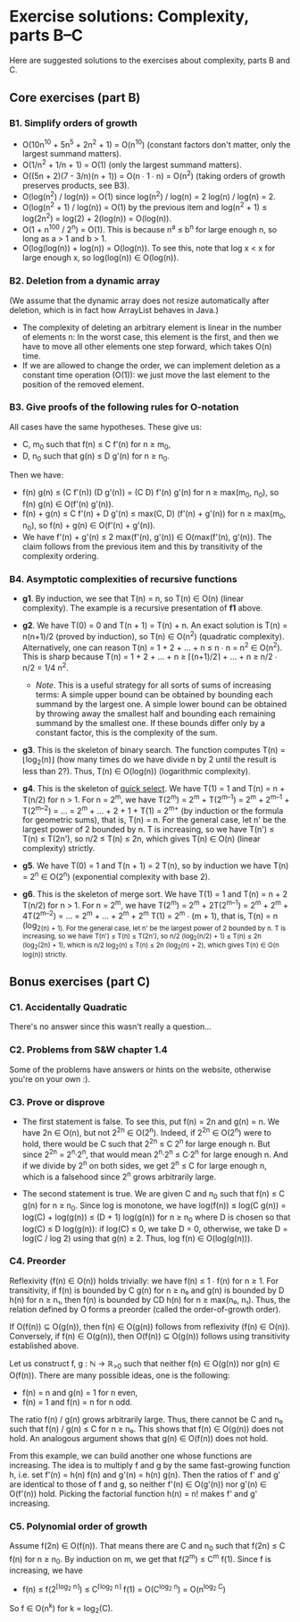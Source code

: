 # Exercise solutions: Complexity, parts B–C

Here are suggested solutions to the exercises about complexity, parts B and C.

## Core exercises (part B)

### B1. Simplify orders of growth

- O(10n<sup>10</sup> + 5n<sup>5</sup> + 2n<sup>2</sup> + 1) = O(n<sup>10</sup>) (constant factors don't matter, only the largest summand matters).
- O(1/n<sup>2</sup> + 1/n + 1) = O(1) (only the largest summand matters).
- O((5n + 2)(7 - 3/n)(n + 1)) = O(n ∙ 1 ∙ n) = O(n<sup>2</sup>) (taking orders of growth preserves products, see B3).
- O(log(n<sup>2</sup>) / log(n)) = O(1) since log(n<sup>2</sup>) / log(n) = 2 log(n) / log(n) = 2.
- O(log(n<sup>2</sup> + 1) / log(n)) = O(1) by the previous item and log(n<sup>2</sup> + 1) ≤ log(2n<sup>2</sup>) = log(2) + 2(log(n)) = O(log(n)).
- O(1 + n<sup>100</sup> / 2<sup>n</sup>) = O(1).
  This is because n<sup>a</sup> ≤ b<sup>n</sup> for large enough n, so long as a > 1 and b > 1.
- O(log(log(n)) + log(n)) = O(log(n)).
  To see this, note that log x < x for large enough x, so log(log(n)) ∈ O(log(n)).

### B2. Deletion from a dynamic array

(We assume that the dynamic array does not resize automatically after deletion, which is in fact how ArrayList behaves in Java.)

- The complexity of deleting an arbitrary element is linear in the number of elements n: In the worst case, this element is the first, and then we have to move all other elements one step forward, which takes O(n) time.
- If we are allowed to change the order, we can implement deletion as a constant time operation (O(1)): we just move the last element to the position of the removed element.

### B3. Give proofs of the following rules for O-notation

All cases have the same hypotheses. These give us:

- C, m<sub>0</sub> such that f(n) ≤ C f'(n) for n ≥ m<sub>0</sub>,
- D, n<sub>0</sub> such that g(n) ≤ D g'(n) for n ≥ n<sub>0</sub>.

Then we have:

- f(n) g(n) ≤ (C f'(n)) (D g'(n)) = (C D) f'(n) g'(n) for n ≥ max(m<sub>0</sub>, n<sub>0</sub>), so f(n) g(n) ∈ O(f'(n) g'(n)).
- f(n) + g(n) ≤ C f'(n) + D g'(n) ≤ max(C, D) (f'(n) + g'(n)) for n ≥ max(m<sub>0</sub>, n<sub>0</sub>), so f(n) + g(n) ∈ O(f'(n) + g'(n)).
- We have f'(n) + g'(n) ≤ 2 max(f'(n), g'(n)) ∈ O(max(f'(n), g'(n)). The claim follows from the previous item and this by transitivity of the complexity ordering.

### B4. Asymptotic complexities of recursive functions

- **g1**.
  By induction, we see that T(n) = n, so T(n) ∈ O(n) (linear complexity).
  The example is a recursive presentation of **f1** above.

- **g2**.
  We have T(0) = 0 and T(n + 1) = T(n) + n.
  An exact solution is T(n) = n(n+1)/2 (proved by induction), so T(n) ∈ O(n<sup>2</sup>) (quadratic complexity).
  Alternatively, one can reason T(n) = 1 + 2 + … + n ≤ n ∙ n = n<sup>2</sup> ∈ O(n<sup>2</sup>).
  This is sharp because T(n) = 1 + 2 + … + n ≥ ⌈(n+1)/2⌉ + … + n ≥ n/2 ∙ n/2 = 1/4 n<sup>2</sup>.

  - *Note*.
    This is a useful strategy for all sorts of sums of increasing terms:
    A simple upper bound can be obtained by bounding each summand by the largest one.
    A simple lower bound can be obtained by throwing away the smallest half and bounding each remaining summand by the smallest one.
    If these bounds differ only by a constant factor, this is the complexity of the sum.

- **g3**.
  This is the skeleton of binary search. The function computes T(n) = ⌊log<sub>2</sub>(n)⌋ (how many times do we have divide n by 2 until the result is less than 2?).
  Thus, T(n) ∈ O(log(n)) (logarithmic complexity).

- **g4**.
  This is the skeleton of [quick select](https://en.wikipedia.org/wiki/Quickselect).
  We have T(1) = 1 and T(n) = n + T(n/2) for n > 1.
  For n = 2<sup>m</sup>, we have T(2<sup>m</sup>) = 2<sup>m</sup> + T(2<sup>m–1</sup>) = 2<sup>m</sup> + 2<sup>m–1</sup> + T(2<sup>m–2</sup>) = … = 2<sup>m</sup> + … + 2 + 1 + T(1) = 2<sup>m+</sup> (by induction or the formula for geometric sums), that is, T(n) = n.
  For the general case, let n' be the largest power of 2 bounded by n.
  T is increasing, so we have T(n') ≤ T(n) ≤ T(2n'), so n/2 ≤ T(n) ≤ 2n, which gives T(n) ∈ O(n) (linear complexity) strictly.

- **g5**.
  We have T(0) = 1 and T(n + 1) = 2 T(n), so by induction we have T(n) = 2<sup>n</sup> ∈ O(2<sup>n</sup>) (exponential complexity with base 2).

- **g6**.
  This is the skeleton of merge sort.
  We have T(1) = 1 and T(n) = n + 2 T(n/2) for n > 1.
  For n = 2<sup>m</sup>, we have T(2<sup>m</sup>) = 2<sup>m</sup> + 2T(2<sup>m–1</sup>) = 2<sup>m</sup> + 2<sup>m</sup> + 4T(2<sup>m–2</sup>) = … = 2<sup>m</sup> + … + 2<sup>m</sup> + 2<sup>m</sup> T(1) = 2<sup>m</sup> ∙ (m + 1), that is, T(n) = n (log<sub>2</sup>(n) + 1).
  For the general case, let n' be the largest power of 2 bounded by n. T is increasing, so we have T(n') ≤ T(n) ≤ T(2n'), so n/2 (log<sub>2</sub>(n/2) + 1) ≤ T(n) ≤ 2n (log<sub>2</sub>(2n) + 1), which is n/2 log<sub>2</sub>(n) ≤ T(n) ≤ 2n (log<sub>2</sub>(n) + 2), which gives T(n) ∈ O(n log(n)) strictly.


## Bonus exercises (part C)

### C1. Accidentally Quadratic

There's no answer since this wasn't really a question…

### C2. Problems from S&W chapter 1.4

Some of the problems have answers or hints on the website, otherwise you're on your own :).

### C3. Prove or disprove

- The first statement is false.
  To see this, put f(n) = 2n and g(n) = n.
  We have 2n ∈ O(n), but not 2<sup>2n</sup> ∈ O(2<sup>n</sup>).
  Indeed, if 2<sup>2n</sup> ∈ O(2<sup>n</sup>) were to hold, there would be C such that 2<sup>2n</sup> ≤ C 2<sup>n</sup> for large enough n.
  But since 2<sup>2n</sup> = 2<sup>n</sup>·2<sup>n</sup>, that would mean 2<sup>n</sup>·2<sup>n</sup> ≤ C·2<sup>n</sup> for large enough n.
  And if we divide by 2<sup>n</sup> on both sides, we get 2<sup>n</sup> ≤ C for large enough n, which is a falsehood since 2<sup>n</sup> grows arbitrarily large.

- The second statement is true.
  We are given C and n<sub>0</sub> such that f(n) ≤ C g(n) for n ≥ n<sub>0</sub>.
  Since log is monotone, we have log(f(n)) ≤ log(C g(n)) = log(C) + log(g(n)) ≤ (D + 1) log(g(n)) for n ≥ n<sub>0</sub> where D is chosen so that log(C) ≤ D log(g(n)): if log(C) ≤ 0, we take D = 0, otherwise, we take D = log(C / log 2) using that g(n) ≥ 2.
  Thus, log f(n) ∈ O(log(g(n))).

### C4. Preorder

Reflexivity (f(n) ∈ O(n)) holds trivially: we have f(n) ≤ 1 ∙ f(n) for n ≥ 1.
For transitivity, if f(n) is bounded by C g(n) for n ≥ n₀ and g(n) is bounded by D h(n) for n ≥ n₁, then f(n) is bounded by CD h(n) for n ≥ max(n₀, n₁).
Thus, the relation defined by O forms a preorder (called the order-of-growth order).

If O(f(n)) ⊆ O(g(n)), then f(n) ∈ O(g(n)) follows from reflexivity (f(n) ∈ O(n)).
Conversely, if f(n) ∈ O(g(n)), then O(f(n)) ⊆ O(g(n)) follows using transitivity established above.

Let us construct f, g : ℕ → ℝ<sub>>0</sub> such that neither f(n) ∈ O(g(n)) nor g(n) ∈ O(f(n)). There are many possible ideas, one is the following:
- f(n) = n and g(n) = 1 for n even,
- f(n) = 1 and f(n) = n for n odd.

The ratio f(n) / g(n) grows arbitrarily large.
Thus, there cannot be C and n₀ such that f(n) / g(n) ≤ C for n ≥ n₀.
This shows that f(n) ∈ O(g(n)) does not hold.
An analogous argument shows that g(n) ∈ O(f(n)) does not hold.

From this example, we can build another one whose functions are increasing.
The idea is to multiply f and g by the same fast-growing function h, i.e. set f'(n) = h(n) f(n) and g'(n) = h(n) g(n).
Then the ratios of f' and g' are identical to those of f and g, so neither f'(n) ∈ O(g'(n)) nor g'(n) ∈ O(f'(n)) hold.
Picking the factorial function h(n) = n! makes f' and g' increasing.

### C5. Polynomial order of growth

Assume f(2n) ∈ O(f(n)).
That means there are C and n<sub>0</sub> such that f(2n) ≤ C f(n) for n ≥ n<sub>0</sub>.
By induction on m, we get that f(2<sup>m</sup>) ≤ C<sup>m</sup> f(1).
Since f is increasing, we have

- f(n) ≤ f(2<sup>⌈log<sub>2</sub> n⌉</sup>) ≤ C<sup>⌈log<sub>2</sub> n⌉</sup> f(1) = O(C<sup>log<sub>2</sub> n</sup>) = O(n<sup>log<sub>2</sub> C</sup>)

So f ∈ O(n<sup>k</sup>) for k = log<sub>2</sub>(C).
